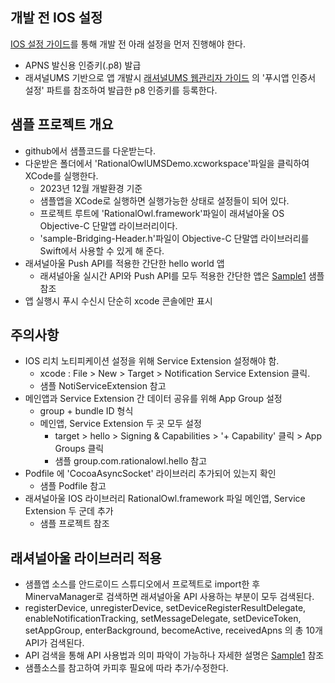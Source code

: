 


## 개발 전 IOS 설정
[IOS 설정 가이드](https://github.com/RationalOwl/rationalowl-guide/tree/master/device-app/ios-apns-p8)를 통해 개발 전 아래 설정을 먼저 진행해야 한다.

- APNS 발신용 인증키(.p8) 발급
- 래셔널UMS 기반으로 앱 개발시 [래셔널UMS 웹관리자 가이드](https://github.com/RationalOwl/ums/tree/main/web_admin) 의 '푸시앱 인증서 설정' 파트를 참조하여 발급한 p8 인증키를 등록한다.


## 샘플 프로젝트 개요
 -  github에서 샘플코드를 다운받는다.
 -  다운받은 폴더에서 'RationalOwlUMSDemo.xcworkspace'파일을 클릭하여 XCode를 실행한다.
    - 2023년 12월 개발환경 기준
    - 샘플앱을 XCode로 실행하면 실행가능한 상태로 설정들이 되어 있다.
    - 프로젝트 루트에 'RationalOwl.framework'파일이 래셔널아울 OS Objective-C 단말앱 라이브러리이다.
    - 'sample-Bridging-Header.h'파일이 Objective-C 단말앱 라이브러리를 Swift에서 사용할 수 있게 해 준다. 
 - 래셔널아울 Push API를 적용한 간단한 hello world 앱
    - 래셔널아울 실시간 API와 Push API를 모두 적용한 간단한 앱은 [Sample1](https://github.com/RationalOwl/rationalowl-sample/tree/master/device-app/ios-swift/sample1) 샘플 참조
 - 앱 실행시 푸시 수신시 단순히 xcode 콘솔에만 표시
 

## 주의사항
- IOS 리치 노티피케이션 설정을 위해 Service Extension 설정해야 함.
    - xcode : File > New > Target > Notification Service Extension 클릭.
    - 샘플 NotiServiceExtension 참고
- 메인앱과 Service Extension 간 데이터 공유를 위해 App Group 설정
    - group + bundle ID 형식    
    - 메인앱, Service Extension 두 곳 모두 설정
        - target > hello > Signing & Capabilities > '+ Capability' 클릭 > App Groups 클릭
        - 샘플 group.com.rationalowl.hello 참고
- Podfile 에 'CocoaAsyncSocket' 라이브러리 추가되어 있는지 확인
    - 샘플 Podfile 참고
- 래셔널아울 IOS 라이브러리 RationalOwl.framework 파일 메인앱, Service Extension 두 군데 추가
    - 샘플 프로젝트 참조


## 래셔널아울 라이브러리 적용
- 샘플앱 소스를 안드로이드 스튜디오에서 프로젝트로 import한 후 MinervaManager로 검색하면 래셔널아울 API 사용하는 부분이 모두 검색된다. 
- registerDevice, unregisterDevice, setDeviceRegisterResultDelegate, enableNotificationTracking, setMessageDelegate, setDeviceToken, setAppGroup, enterBackground, becomeActive, receivedApns 의 총 10개 API가 검색된다.
- API 검색을 통해 API 사용법과 의미 파악이 가능하나 자세한 설명은 [Sample1](https://github.com/RationalOwl/rationalowl-sample/tree/master/device-app/ios-swift/sample1) 참조
- 샘플소스를 참고하여 카피후 필요에 따라 추가/수정한다.
